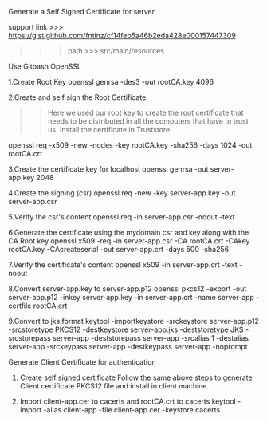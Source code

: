 Generate a Self Signed Certificate for server

support link >>> https://gist.github.com/fntlnz/cf14feb5a46b2eda428e000157447309

>>> path >>> src/main/resources

Use Gitbash OpenSSL

1.Create Root Key
openssl genrsa -des3 -out rootCA.key 4096

2.Create and self sign the Root Certificate
>>Here we used our root key to create the root certificate that needs to be distributed in all the computers that have to trust us. Install the certificate in Truststore

openssl req -x509 -new -nodes -key rootCA.key -sha256 -days 1024 -out rootCA.crt

3.Create the certificate key for localhost
openssl genrsa -out server-app.key 2048

4.Create the signing (csr)
openssl req -new -key server-app.key -out server-app.csr

5.Verify the csr's content
openssl req -in server-app.csr -noout -text

6.Generate the certificate using the mydomain csr and key along with the CA Root key
openssl x509 -req -in server-app.csr -CA rootCA.crt -CAkey rootCA.key -CAcreateserial -out server-app.crt -days 500 -sha256

7.Verify the certificate's content
openssl x509 -in server-app.crt -text -noout

8.Convert server-app.key to server-app.p12
openssl pkcs12 -export -out server-app.p12 -inkey server-app.key -in server-app.crt -name server-app -certfile rootCA.crt

9.Convert to jks format
keytool -importkeystore -srckeystore server-app.p12 -srcstoretype PKCS12 -destkeystore server-app.jks  -deststoretype JKS -srcstorepass server-app -deststorepass server-app -srcalias 1 -destalias server-app -srckeypass server-app -destkeypass server-app -noprompt

Generate Client Certificate for authentication

1. Create self signed certificate
Follow the same above steps to generate Client certificate PKCS12 file and install in client machine.

3. Import client-app.cer to cacerts and rootCA.crt to cacerts
keytool -import -alias client-app -file client-app.cer -keystore cacerts


